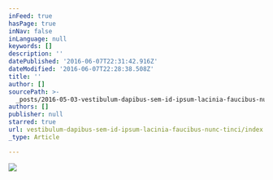 ```yaml
---
inFeed: true
hasPage: true
inNav: false
inLanguage: null
keywords: []
description: ''
datePublished: '2016-06-07T22:31:42.916Z'
dateModified: '2016-06-07T22:28:38.508Z'
title: ''
author: []
sourcePath: >-
  _posts/2016-05-03-vestibulum-dapibus-sem-id-ipsum-lacinia-faucibus-nunc-tinci.md
authors: []
publisher: null
starred: true
url: vestibulum-dapibus-sem-id-ipsum-lacinia-faucibus-nunc-tinci/index.html
_type: Article

---
```

![](https://the-grid-user-content.s3-us-west-2.amazonaws.com/022e47fa-e961-47da-93cd-76328814c25a.jpg)
